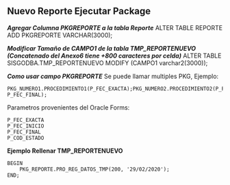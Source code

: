 

## Nuevo Reporte Ejecutar Package
***Agregar Columna PKGREPORTE a la tabla Reporte***
ALTER TABLE REPORTE ADD PKGREPORTE VARCHAR(3000);

***Modificar Tamaño de CAMPO1 de la tabla TMP_REPORTENUEVO (Concatenado del Anexo6 tiene +800 caracteres por celda)***
ALTER TABLE SISGODBA.TMP_REPORTENUEVO MODIFY (CAMPO1 varchar2(3000));

***Como usar campo PKGREPORTE***
Se puede llamar multiples PKG, Ejemplo:

	PKG_NUMERO1.PROCEDIMIENTO1(P_FEC_EXACTA);PKG_NUMERO2.PROCEDIMIENTO2(P_FEC_INICIO, P_FEC_FINAL);

Parametros provenientes del Oracle Forms:

	P_FEC_EXACTA
	P_FEC_INICIO
	P_FEC_FINAL
	P_COD_ESTADO

**Ejemplo Rellenar TMP_REPORTENUEVO**

	BEGIN
		PKG_REPORTE.PRO_REG_DATOS_TMP(200, '29/02/2020');
	END;